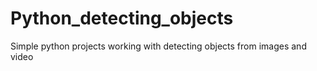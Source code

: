# Python_detecting_objects
Simple python projects working with detecting objects from images and video
